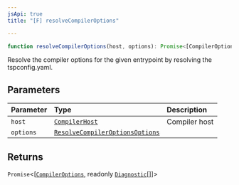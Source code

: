 ```yaml
---
jsApi: true
title: "[F] resolveCompilerOptions"

---
```

```ts
function resolveCompilerOptions(host, options): Promise<[CompilerOptions, readonly Diagnostic[]]>
```

Resolve the compiler options for the given entrypoint by resolving the tspconfig.yaml.

## Parameters

| Parameter | Type | Description |
| :------ | :------ | :------ |
| `host` | [`CompilerHost`](../interfaces/CompilerHost.md) | Compiler host |
| `options` | [`ResolveCompilerOptionsOptions`](../interfaces/ResolveCompilerOptionsOptions.md) |  |

## Returns

`Promise`<[[`CompilerOptions`](../interfaces/CompilerOptions.md), readonly [`Diagnostic`](../interfaces/Diagnostic.md)[]]\>

